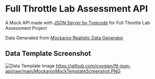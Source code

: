 # Full Throttle Lab Assessment API

A Mock API made with [JSON Server by Typicode](https://github.com/typicode/json-server) for Full Throttle Lab Assessment Project  

Data Generated from [Mockaroo Realistic Data Generator]("https://mockaroo.com/")
## Data Template Screenshot
![Data Template Image](https://github.com/cyogian/ftl-json-api/raw/main/MockarooMockTemplateScreenshot.PNG)
https://github.com/cyogian/ftl-json-api/raw/main/MockarooMockTemplateScreenshot.PNG
